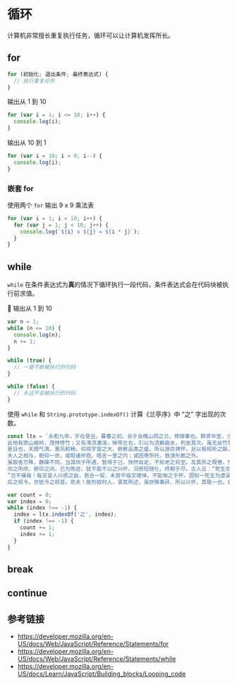 # 循环

计算机非常擅长重复执行任务，循环可以让计算机发挥所长。

## for
```javascript
for (初始化; 退出条件; 最终表达式) {
  // 执行重复任务
}
```

输出从 1 到 10
```javascript
for (var i = 1; i <= 10; i++) {
  console.log(i);
}
```

输出从 10 到 1
```javascript
for (var i = 10; i > 0; i--) {
  console.log(i);
}
```

### 嵌套 for
使用两个 `for` 输出 9 x 9 乘法表
```javascript
for (var i = 1; i < 10; i++) {
  for (var j = 1; j < 10; j++) {
    console.log(`${i} x ${j} = ${i * j}`);
  }
}
```

## while
`while` 在条件表达式为**真**的情况下循环执行一段代码，条件表达式会在代码块被执行前求值。

🌰 输出从 1 到 10
```javascript
var n = 1;
while (n <= 10) {
  console.log(n);
  n += 1;
}
```

```javascript
while (true) {
  // 一直不断被执行的代码
}
```

```javascript
while (false) {
  // 永远不会被执行的代码
}
```
使用 `while` 和 `String.prototype.indexOf()` 计算《兰亭序》中 “之” 字出现的次数。
```javascript
const ltx = `永和九年，岁在癸丑，暮春之初，会于会稽山阴之兰，修禊事也。群贤毕至，少长咸集。
此地有崇山峻岭，茂林修竹；又有清流激湍，映带左右，引以为流觞曲水，列坐其次。虽无丝竹管弦之盛，一觞一咏，亦足以畅叙幽情。
是日也，天朗气清，惠风和畅，仰观宇宙之大，俯察品类之盛，所以游目骋怀，足以极视听之娱，信可乐也。
夫人之相与，俯仰一世，或取诸怀抱，晤言一室之内；或因寄所托，放浪形骸之外。
虽取舍万殊，静躁不同，当其欣于所遇，暂得于己，快然自足，不知老之将至。及其所之既倦，情随事迁，感慨系之矣。
向之所欣，俯仰之间，已为陈迹，犹不能不以之兴怀。况修短随化，终期于尽。古人云：“死生亦大矣。
”岂不痛哉！每览昔人兴感之由，若合一契，未尝不临文嗟悼，不能喻之于怀。固知一死生为虚诞，齐彭殇为妄作。
后之视今，亦犹今之视昔。悲夫！故列叙时人，录其所述，虽世殊事异，所以兴怀，其致一也。后之览者，亦将有感于斯文。`;

var count = 0;
var index = 0;
while (index !== -1) {
  index = ltx.indexOf('之', index);
  if (index !== -1) {
    count += 1;
    index += 1;
  }
}
```

## break

## continue


## 参考链接
* https://developer.mozilla.org/en-US/docs/Web/JavaScript/Reference/Statements/for
* https://developer.mozilla.org/en-US/docs/Web/JavaScript/Reference/Statements/while
* https://developer.mozilla.org/en-US/docs/Learn/JavaScript/Building_blocks/Looping_code
